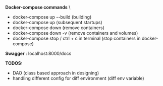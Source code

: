 **Docker-compose commands** \
- docker-compose up --build (building)
- docker-compose up (subsequent startups)
- docker-compose down (remove containers)
- docker-compose down -v (remove containers and volumes)
- docker-compose stop / ctrl + c in terminal (stop containers in docker-compose)

**Swagger** : localhost:8000/docs

**TODOS:**
- DAO (class based approach in designing)
- handling different config for diff environment (diff env variable)
